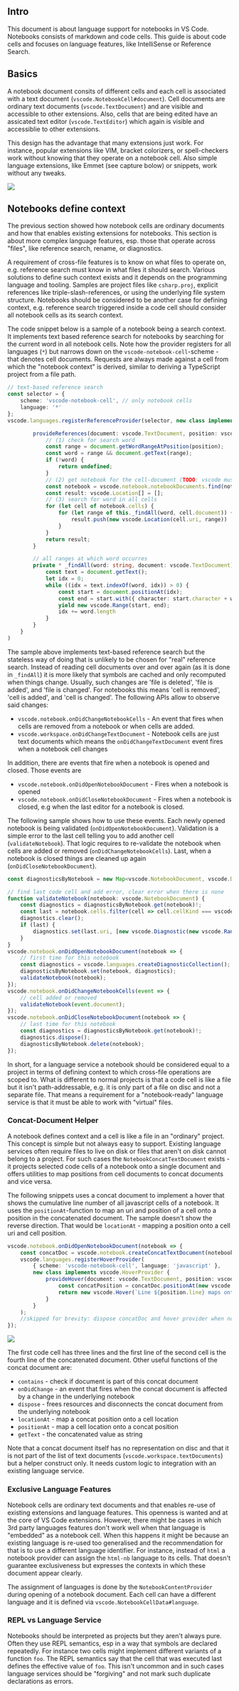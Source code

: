 
## Intro

This document is about language support for notebooks in VS Code. Notebooks consists of markdown and code cells. This guide is about code cells and focuses on language features, like IntelliSense or Reference Search. 

## Basics

A notebook document consits of different cells and each cell is associated with a text document (`vscode.NotebookCell#document`). Cell documents are ordinary text documents (`vscode.TextDocument`) and are visible and accessible to other extensions. Also, cells that are being edited have an assicated text editor (`vscode.TextEditor`) which again is visible and accessiblie to other extensions. 

This design has the advantage that many extensions just work. For instance, popular extensions like VIM, bracket colorizers, or spell-checkers work without knowing that they operate on a notebook cell. Also simple language extensions, like Emmet (see capture bolow) or snippets, work without any tweaks. 

![](img-emmet.png)

## Notebooks define context

The previous section showed how notebook cells are ordinary documents and how that enables existing extensions for notebooks. This section is about more complex language features, esp. those that operate across "files", like reference search, rename, or diagnostics. 

A requirement of cross-file features is to know on what files to operate on, e.g. reference search must know in what files it should search. Various solutions to define such context exists and it depends on the programming language and tooling. Samples are project files like `csharp.proj`, explicit references like triple-slash-references, or using the underlying file system structure. Notebooks should be considered to be another case for defining context, e.g. reference search triggered inside a code cell should consider all notebook cells as its search context. 

The code snippet below is a sample of a notebook being a search context. It implements text based reference search for notebooks by searching for the current word in all notebook cells. Note how the provider registers for all languages (`*`) but narrows down on the `vscode-notebook-cell`-scheme - that denotes cell documents. Requests are always made against a cell from which the "notebook context" is derived, similar to deriving a TypeScript project from a file path. 

```ts
// text-based reference search
const selector = { 
	scheme: 'vscode-notebook-cell', // only notebook cells
	language: '*' 
};
vscode.languages.registerReferenceProvider(selector, new class implements vscode.ReferenceProvider {

		provideReferences(document: vscode.TextDocument, position: vscode.Position) {
			// (1) check for search word
			const range = document.getWordRangeAtPosition(position);
			const word = range && document.getText(range);
			if (!word) {
				return undefined;
			}
			// (2) get notebook for the cell-document (TODO: vscode must have simple API for this)
			const notebook = vscode.notebook.notebookDocuments.find(notebook => notebook.cells.find(cell => cell.document === document))!;
			const result: vscode.Location[] = [];
			// (3) search for word in all cells
			for (let cell of notebook.cells) {
				for (let range of this._findAll(word, cell.document)) {
					result.push(new vscode.Location(cell.uri, range))
				}
			}
			return result;
		}

		// all ranges at which word occurres
		private * _findAll(word: string, document: vscode.TextDocument) {
			const text = document.getText();
			let idx = 0;
			while ((idx = text.indexOf(word, idx)) > 0) {
				const start = document.positionAt(idx);
				const end = start.with({ character: start.character + word.length });
				yield new vscode.Range(start, end);
				idx += word.length
			}
		}
	}
)
```

The sample above implements text-based reference search but the stateless way of doing that is unlikely to be chosen for "real" reference search. Instead of reading cell documents over and over again (as it is done in `_findAll`) it is more likely that symbols are cached and only recomputed when things change. Usually, such changes are 'file is deleted', 'file is added', and 'file is changed'. For notebooks this means 'cell is removed', 'cell is added', and 'cell is changed'. The following APIs allow to observe said changes:

* `vscode.notebook.onDidChangeNotebookCells` - An event that fires when cells are removed from a notebook or when cells are added.
* `vscode.workspace.onDidChangeTextDocument` - Notebook cells are just text documents which means the `onDidChangeTextDocument` event fires when a notebook cell changes

In addition, there are events that fire when a notebook is opened and closed. Those events are

* `vscode.notebook.onDidOpenNotebookDocument` - Fires when a notebook is opened
* `vscode.notebook.onDidCloseNotebookDocument` - Fires when a notebook is closed, e.g when the last editor for a notebook is closed.

The following sample shows how to use these events. Each newly opened notebook is being validated (`onDidOpenNotebookDocument`). Validation is a simple error to the last cell telling you to add another cell (`validateNotebook`). That logic requires to re-validate the notebook when cells are added or removed (`onDidChangeNotebookCells`). Last, when a notebook is closed things are cleaned up again (`onDidCloseNotebookDocument`).

```ts
const diagnosticsByNotebook = new Map<vscode.NotebookDocument, vscode.DiagnosticCollection>()

// find last code cell and add error, clear error when there is none
function validateNotebook(notebook: vscode.NotebookDocument) {
	const diagnostics = diagnosticsByNotebook.get(notebook)!;
	const last = notebook.cells.filter(cell => cell.cellKind === vscode.CellKind.Code).pop();
	diagnostics.clear();
	if (last) {
		diagnostics.set(last.uri, [new vscode.Diagnostic(new vscode.Range(0, 0, 1, 0), 'One more cell and you\'ll be fine')])
	}
}
vscode.notebook.onDidOpenNotebookDocument(notebook => {
	// first time for this notebook
	const diagnostics = vscode.languages.createDiagnosticCollection();
	diagnosticsByNotebook.set(notebook, diagnostics);
	validateNotebook(notebook);
});
vscode.notebook.onDidChangeNotebookCells(event => {
	// cell added or removed
	validateNotebook(event.document);
});
vscode.notebook.onDidCloseNotebookDocument(notebook => {
	// last time for this notebook
	const diagnostics = diagnosticsByNotebook.get(notebook)!;
	diagnostics.dispose();
	diagnosticsByNotebook.delete(notebook);
});
```
In short, for a language service a notebook should be considered equal to a project in terms of defining context to which cross-file operations are scoped to. What is different to normal projects is that a code cell is like a file but it isn't path-addressable, e.g. it is only part of a file on disc and not a separate file. That means a requirement for a "notebook-ready" language service is that it must be able to work with "virtual" files.

### Concat-Document Helper

A notebook defines context and a cell is like a file in an "ordinary" project. This concept is simple but not always easy to support. Existing language services often require files to live on disk or files that aren't on disk cannot belong to a project. For such cases the `NotebookConcatTextDocument` exists - it projects selected code cells of a notebook onto a single document and offers utilities to map positions from cell documents to concat documents and vice versa.

The following snippets uses a concat document to implement a hover that shows the cumulative line number of all javascript cells of a notebook. It uses the `positionAt`-function to map an uri and position of a cell onto a position in the concatenated document. The sample doesn't show the reverse direction. That would be `locationAt` - mapping a position onto a cell uri and cell position.

```ts
vscode.notebook.onDidOpenNotebookDocument(notebook => {
	const concatDoc = vscode.notebook.createConcatTextDocument(notebook, { language: 'javascript' });
	vscode.languages.registerHoverProvider(
		{ scheme: 'vscode-notebook-cell', language: 'javascript' },
		new class implements vscode.HoverProvider {
			provideHover(document: vscode.TextDocument, position: vscode.Position) {
				const concatPosition = concatDoc.positionAt(new vscode.Location(document.uri, position));
				return new vscode.Hover(`Line ${position.line} maps onto line ${concatPosition.line}`);
			}
		}
	);
	//skipped for brevity: dispose concatDoc and hover provider when notebook closes
});
```

![](img-concat-hover.png)

The first code cell has three lines and the first line of the second cell is the fourth line of the concatenated document. Other useful functions of the concat document are:

- `contains` - check if document is part of this concat document
- `onDidChange` - an event that fires when the concat document is affected by a change in the underlying notebook
- `dispose` - frees resources and disconnects the concat document from the underlying notebook
- `locationAt` - map a concat position onto a cell location
- `positionAt` - map a cell location onto a concat position
- `getText` - the concatenated value as string

Note that a concat document itself has no representation on disc and that it is not part of the list of text documents (`vscode.workspace.textDocuments`) but a helper construct only. It needs custom logic to integration with an existing language service.

### Exclusive Language Features

Notebook cells are ordinary text documents and that enables re-use of existing extensions and language features. This openness is wanted and at the core of VS Code extensions. However, there might be cases in which 3rd party languages features don't work well when that language is "embedded" as a notebook cell. When this happens it might be because an existing language is re-used too generalised and the recommendation for that is to use a different language identifier. For instance, instead of `html` a notebook provider can assign the `html-nb` language to its cells. That doesn't guarantee exclusiveness but expresses the contexts in which these document appear clearly. 

The assignment of languages is done by the `NotebookContentProvider` during opening of a notebook document. Each cell can have a different language and it is defined via `vscode.NotebookCellData#language`.
### REPL vs Language Service

Notebooks should be interpreted as projects but they aren't always pure. Often they use REPL semantics, esp in a way that symbols are declared repeatedly. For instance two cells might implement different variants of a function `foo`. The REPL semantics say that the cell that was executed last defines the effective value of `foo`. This isn't uncommon and in such cases language services should be "forgiving" and not mark such duplicate declarations as errors.

